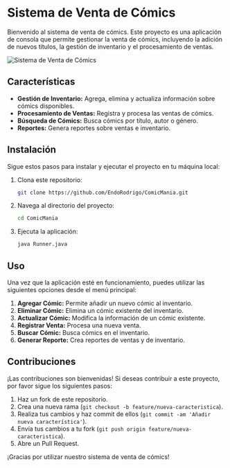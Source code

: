 # Sistema de Venta de Cómics

Bienvenido al sistema de venta de cómics. Este proyecto es una aplicación de consola que permite gestionar la venta de cómics, incluyendo la adición de nuevos títulos, la gestión de inventario y el procesamiento de ventas.

![Sistema de Venta de Cómics](images/comic_store.png)

## Características

- **Gestión de Inventario:** Agrega, elimina y actualiza información sobre cómics disponibles.
- **Procesamiento de Ventas:** Registra y procesa las ventas de cómics.
- **Búsqueda de Cómics:** Busca cómics por título, autor o género.
- **Reportes:** Genera reportes sobre ventas e inventario.

## Instalación

Sigue estos pasos para instalar y ejecutar el proyecto en tu máquina local:

1. Clona este repositorio:
    ```sh
    git clone https://github.com/EndoRodrigo/ComicMania.git
    ```

2. Navega al directorio del proyecto:
    ```sh
    cd ComicMania
    ```
4. Ejecuta la aplicación:
    ```sh
    java Runner.java
    ```

## Uso

Una vez que la aplicación esté en funcionamiento, puedes utilizar las siguientes opciones desde el menú principal:

1. **Agregar Cómic:** Permite añadir un nuevo cómic al inventario.
2. **Eliminar Cómic:** Elimina un cómic existente del inventario.
3. **Actualizar Cómic:** Modifica la información de un cómic existente.
4. **Registrar Venta:** Procesa una nueva venta.
5. **Buscar Cómic:** Busca cómics en el inventario.
6. **Generar Reporte:** Crea reportes de ventas y de inventario.

## Contribuciones

¡Las contribuciones son bienvenidas! Si deseas contribuir a este proyecto, por favor sigue los siguientes pasos:

1. Haz un fork de este repositorio.
2. Crea una nueva rama (`git checkout -b feature/nueva-caracteristica`).
3. Realiza tus cambios y haz commit de ellos (`git commit -am 'Añadir nueva característica'`).
4. Envía tus cambios a tu fork (`git push origin feature/nueva-caracteristica`).
5. Abre un Pull Request.

¡Gracias por utilizar nuestro sistema de venta de cómics!
